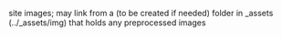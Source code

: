 site images; may link from a (to be created if needed) folder in _assets (../_assets/img) that holds any preprocessed images